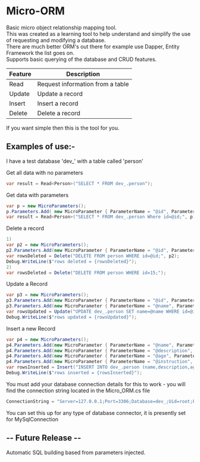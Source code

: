 # Micro-ORM

<summary>Basic micro object relationship mapping tool.</summary>

<summary>This was created as a learning tool to help understand and simplify the use of requesting and modifying a database.</summary>

<summary>There are much better ORM's out there for example use Dapper, Entity Framework the list goes on.</summary>

<summary>Supports basic querying of the database and CRUD features.</summary>

| Feature |              Description              |
| ------- | ------------------------------------- |
|  Read   | Request information from a table      |
| Update  | Update a record                       |
| Insert  | Insert a record                       |
| Delete  | Delete a record                       |

<summary>If you want simple then this is the tool for you.</summary>

<h2>Examples of use:-</h2>

I have a test database 'dev_' with a table called 'person'

Get all data with no parameters
```C#
var result = Read<Person>("SELECT * FROM dev_.person");
```
Get data with parameters
```C#
var p = new MicroParameters();
p.Parameters.Add( new MicroParameter { ParameterName = "@id", ParameterType = System.Data.DbType.Int32, ParameterValue = "5" } );
var result = Read<Person>("SELECT * FROM dev_.person Where id=@id;", p);
```
Delete a record
```C#
1)
var p2 = new MicroParameters();
p2.Parameters.Add(new MicroParameter { ParameterName = "@id", ParameterType = System.Data.DbType.Int32, ParameterValue = "15" });
var rowsDeleted = Delete("DELETE FROM person WHERE id=@id;", p2);
Debug.WriteLine($"rows deleted = {rowsDeleted}");
2)
var rowsDeleted = Delete("DELETE FROM person WHERE id=15;");

```
Update a Record
```C#
var p3 = new MicroParameters();
p3.Parameters.Add(new MicroParameter { ParameterName = "@id", ParameterType = System.Data.DbType.String, ParameterValue = "1" });
p3.Parameters.Add(new MicroParameter { ParameterName = "@name", ParameterType = System.Data.DbType.String, ParameterValue = "Brian" });
var rowsUpdated = Update("UPDATE dev_.person SET name=@name WHERE id=@id;", p3);
Debug.WriteLine($"rows updated = {rowsUpdated}");
```
Insert a new Record
```C#
var p4 = new MicroParameters();
p4.Parameters.Add(new MicroParameter { ParameterName = "@name", ParameterType = System.Data.DbType.String, ParameterValue = "Dave" });
p4.Parameters.Add(new MicroParameter { ParameterName = "@description", ParameterType = System.Data.DbType.String, ParameterValue = "Totaly awesome guy" });
p4.Parameters.Add(new MicroParameter { ParameterName = "@age", ParameterType = System.Data.DbType.Int32, ParameterValue = "21" });
p4.Parameters.Add(new MicroParameter { ParameterName = "@instruction", ParameterType = System.Data.DbType.String, ParameterValue = "Point this man at any challenge" });
var rowsInserted = Insert("INSERT INTO dev_.person (name,description,age,instruction) VALUES (@name,@description,@age,@instruction);", p4);
Debug.WriteLine($"rows inserted = {rowsInserted}");

```
<p>You must add your database connection details for this to work - you will find the connection string located in the Micro_ORM.cs file</p>

```C#
ConnectionString = "Server=127.0.0.1;Port=3306;Database=dev_;Uid=root;Pwd=password;"
```

<p>You can set this up for any type of database connector, it is presently set for MySqlConnection</p>


<h2>-- Future Release --</h2>
Automatic SQL building based from parameters injected.
